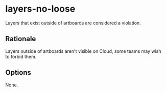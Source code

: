 # layers-no-loose

Layers that exist outside of artboards are considered a violation.

## Rationale

Layers outside of artboards aren't visible on Cloud, some teams may wish to forbid them.

## Options

None.
